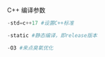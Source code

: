 C++ 编译参数

```powershell
-std=c++17 #设置C++标准
```

```powershell
-static #静态编译，即release版本
```

```powershell
-O3 #来点臭氧优化
```

